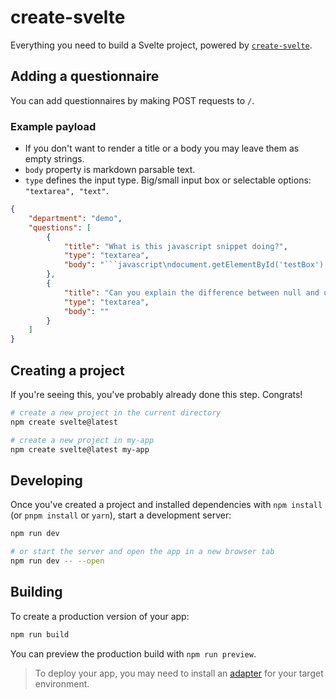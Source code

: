 # create-svelte

Everything you need to build a Svelte project, powered by [`create-svelte`](https://github.com/sveltejs/kit/tree/master/packages/create-svelte).

## Adding a questionnaire

You can add questionnaires by making POST requests to `/`.
### Example payload
* If you don't want to render a title or a body you may leave them as empty strings.
* `body` property is markdown parsable text.
* `type` defines the input type. Big/small input box or selectable options: `"textarea", "text"`.
```json
{
    "department": "demo",
    "questions": [
        {
            "title": "What is this javascript snippet doing?",
            "type": "textarea",
            "body": "```javascript\ndocument.getElementById('testBox').onkeypress = function(e) {\n\tvar evt = e ? e : window.event;\n\tif (evt.keyCode == 13) {\n\t\tdocument.getElementById('enterButton').click();\n\treturn false;\n\t}\n}\n```"
        },
        {
            "title": "Can you explain the difference between null and undefined in javascript?",
            "type": "textarea",
            "body": ""
        }
    ]
}
```

## Creating a project

If you're seeing this, you've probably already done this step. Congrats!

```bash
# create a new project in the current directory
npm create svelte@latest

# create a new project in my-app
npm create svelte@latest my-app
```

## Developing

Once you've created a project and installed dependencies with `npm install` (or `pnpm install` or `yarn`), start a development server:

```bash
npm run dev

# or start the server and open the app in a new browser tab
npm run dev -- --open
```

## Building

To create a production version of your app:

```bash
npm run build
```

You can preview the production build with `npm run preview`.

> To deploy your app, you may need to install an [adapter](https://kit.svelte.dev/docs/adapters) for your target environment.

